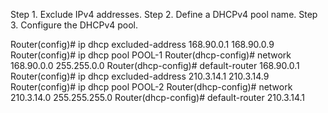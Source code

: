 Step 1. Exclude IPv4 addresses. 
Step 2. Define a DHCPv4 pool name. 
Step 3. Configure the DHCPv4 pool.

Router(config)# ip dhcp excluded-address 168.90.0.1 168.90.0.9
Router(config)# ip dhcp pool POOL-1
Router(dhcp-config)# network 168.90.0.0 255.255.0.0
Router(dhcp-config)# default-router 168.90.0.1
Router(config)# ip dhcp excluded-address 210.3.14.1 210.3.14.9
Router(config)# ip dhcp pool POOL-2
Router(dhcp-config)# network 210.3.14.0 255.255.255.0
Router(dhcp-config)# default-router 210.3.14.1
